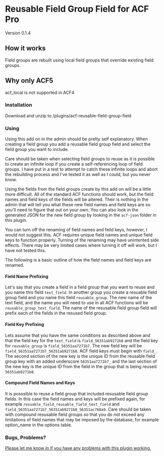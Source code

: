 # Reusable Field Group Field for ACF Pro
Version 0.1.4

## How it works
Field groups are rebuilt using local field groups that override existing field groups.

## Why only ACF5
acf_local is not supported in ACF4

### Installation
Download and unzip to /plugins/acf-reusable-field-group-field

### Using
Using this add on in the admin should be pretty self explanatory. When creating a field group you add a 
reusable field group field and select the field group you want to include.

Care should be taken when 
selecting field groups to reuse as it is possible to create an infinite loop if you create a
self-referencing loop of field groups. I have put in a test to attempt to catch these infinite loops
and abort the rebuilding process and I've tested it as well as I could, but you never know.

Using the fields from the field groups create by this add on will be a little more difficult. All of 
the standard ACF functions should work, but the field names and field keys of the fields will be altered.
Their is nothing in the admin that will tell you what these new field names and field keys are so you'll
need to figure that out on your own. You can also look in the generated JSON for the new field group by
looking in the `acf-json` folder in this plugin.

You can turn off the renaming of field names and feild keys, however, I would not suggest this. ACF requires
unique field names and unique field keys to function properly. Turning of the renaming may have unintented
side effects. There may be very limited cases where turning it off will work, but I have not tested this.

The following is a basic outline of how the field names and field keys are renamed.

#### Field Name Prefixing

Let's say that you create a field in a field group that you want to reuse and you name this field `text_field`.
In another group you create a resuable field group field and you name this field `reusable_group`. The new name
of the text field, and the name you will need to use in all ACF functions will be `reusable_group_text_field`.
The name of the resusable field group field will prefix each of the fields in the resused field group.

#### Field Key Prefixing

Lets assume that you have the same conditions as described above and that the field key for the `text_field`
is `field_56351ab9271b8` and the field key for `reusable_group` is `field_56351aa7271b7`. The new field 
key will be `field_56351aa7271b7_56351ab9271b8`. ACF field keys must begin with `field_`. The second 
section of the new key is the unique ID from the reusable field group key with an added underscore 
`56351aa7271b7_` and the last section of the new key is the unique ID from the field in the group 
that is being reused `56351ab9271b8`.

#### Compound Field Names and Keys
It is posssible to reuse a field group that included resusable field group fields. In this case the field names
and keys will be prefixed again, for example `resuable_field_reusable_field_text_field` and
`field_56351aa7271b7_56351ab9271b8_56351ac768a9`. Care should be taken with compound resusable field groups so
that you do not exceed any limitations of field names that may be imposed by the database, for example option_name in the options table.

### Bugs, Problems?
[Please let me know in if you have any problems with this plugin working.](https://github.com/Hube2/acf-reusable-field-group-field/issues)

